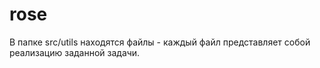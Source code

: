 # rose
В папке src/utils находятся файлы - каждый файл представляет собой реализацию заданной задачи.
